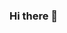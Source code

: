 ### Hi there 👋

<!--
**AbdurRehman-coder/AbdurRehman-coder** is a ✨ _special_ ✨ repository because its `README.md` (this file) appears on your GitHub profile.

Here are some ideas to get you started:

- 🔭 I’m currently working on ...Dart and Flutter
- 🌱 I’m currently learning ...Flutter
- 👯 I’m looking to collaborate on ...open sourse projects
- 🤔 I’m looking for help with ...
- 💬 Ask me about ...java, Dart and Flutter
- 📫 How to reach me: ...https://www.facebook.com/profile.php?id=100017581174882
- 😄 Pronouns: ..
- ⚡ Fun fact: ... Music lover , sports...

-->
